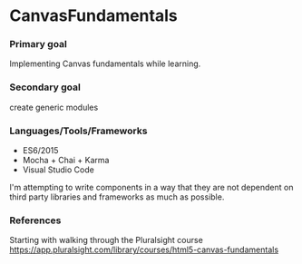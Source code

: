 # CanvasFundamentals

### Primary goal
Implementing Canvas fundamentals while learning.

### Secondary goal
create generic modules

### Languages/Tools/Frameworks
 - ES6/2015
 - Mocha + Chai + Karma
 - Visual Studio Code

I'm attempting to write components in a way that they are not dependent on third party libraries and frameworks as much as possible.

### References
Starting with walking through the Pluralsight course
https://app.pluralsight.com/library/courses/html5-canvas-fundamentals
